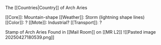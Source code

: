 The [[Countries|Country]] of Arch Aries

[[Core]]: Mountain-shape
[[Weather]]: Storm (lightning shape lines)
[[Color]]: ?
[[Mote]]: Industrial?
[[Transport]]: ?

Stamp of Arch Aries Found in [[Mail Room]] on [[MR L2]]
![[Pasted image 20250427180539.png]]